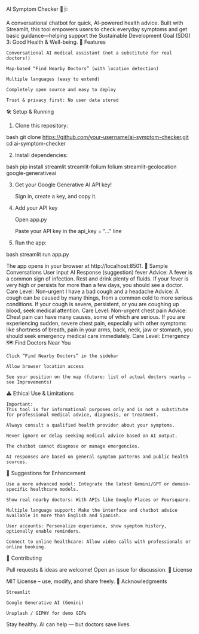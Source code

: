 
AI Symptom Checker 🤖🩺

A conversational chatbot for quick, AI-powered health advice. Built with Streamlit, this tool empowers users to check everyday symptoms and get basic guidance—helping support the Sustainable Development Goal (SDG) 3: Good Health & Well-being.
🚀 Features

    Conversational AI medical assistant (not a substitute for real doctors!)

    Map-based “Find Nearby Doctors” (with location detection)

    Multiple languages (easy to extend)

    Completely open source and easy to deploy

    Trust & privacy first: No user data stored

🛠️ Setup & Running

1. Clone this repository:

bash
git clone https://github.com/your-username/ai-symptom-checker.git
cd ai-symptom-checker

2. Install dependencies:

bash
pip install streamlit streamlit-folium folium streamlit-geolocation google-generativeai

3. Get your Google Generative AI API key!

    Sign in, create a key, and copy it.

4. Add your API key

    Open app.py

    Paste your API key in the api_key = "..." line

5. Run the app:

bash
streamlit run app.py

The app opens in your browser at http://localhost:8501.
🧪 Sample Conversations
User input	AI Response (suggestion)
fever	Advice: A fever is a common sign of infection. Rest and drink plenty of fluids. If your fever is very high or persists for more than a few days, you should see a doctor.
Care Level: Non-urgent
I have a bad cough and a headache	Advice: A cough can be caused by many things, from a common cold to more serious conditions. If your cough is severe, persistent, or you are coughing up blood, seek medical attention.
Care Level: Non-urgent
chest pain	Advice: Chest pain can have many causes, some of which are serious. If you are experiencing sudden, severe chest pain, especially with other symptoms like shortness of breath, pain in your arms, back, neck, jaw or stomach, you should seek emergency medical care immediately.
Care Level: Emergency
🗺️ Find Doctors Near You

    Click “Find Nearby Doctors” in the sidebar

    Allow browser location access

    See your position on the map (future: list of actual doctors nearby — see Improvements)

⚠️ Ethical Use & Limitations

    Important:
    This tool is for informational purposes only and is not a substitute for professional medical advice, diagnosis, or treatment.

    Always consult a qualified health provider about your symptoms.

    Never ignore or delay seeking medical advice based on AI output.

    The chatbot cannot diagnose or manage emergencies.

    AI responses are based on general symptom patterns and public health sources.

🌟 Suggestions for Enhancement

    Use a more advanced model: Integrate the latest Gemini/GPT or domain-specific healthcare models.

    Show real nearby doctors: With APIs like Google Places or Foursquare.

    Multiple language support: Make the interface and chatbot advice available in more than English and Spanish.

    User accounts: Personalize experience, show symptom history, optionally enable reminders.

    Connect to online healthcare: Allow video calls with professionals or online booking.

📢 Contributing

Pull requests & ideas are welcome! Open an issue for discussion.
📄 License

MIT License – use, modify, and share freely.
🙏 Acknowledgments

    Streamlit

    Google Generative AI (Gemini)

    Unsplash / GIPHY for demo GIFs

Stay healthy. AI can help — but doctors save lives.
